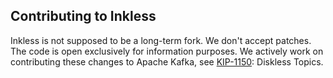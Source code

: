 ## Contributing to Inkless

Inkless is not supposed to be a long-term fork. We don't accept patches. The code is open exclusively for information purposes. We actively work on contributing these changes to Apache Kafka, see [KIP-1150](https://cwiki.apache.org/confluence/display/KAFKA/KIP-1150%3A+Diskless+Topics): Diskless Topics.
